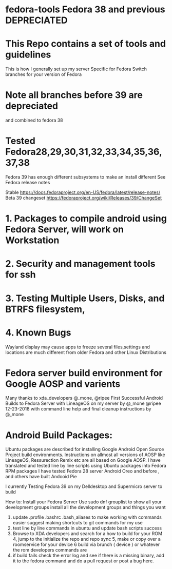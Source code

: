 # fedora-tools Fedora 38 and previous DEPRECIATED
# This Repo contains a set of tools and guidelines
  This is how I generally set up my server Specific for Fedora
 Switch branches for your version of Fedora
# Note all branches before 39 are depreciated
   and combined to fedora 38
# Tested Fedora28,29,30,31,32,33,34,35,36,37,38
 
 Fedora 39 has enough different subsystems to make an install different
See Fedora release notes

Stable
https://docs.fedoraproject.org/en-US/fedora/latest/release-notes/
Beta 39 changeset
https://fedoraproject.org/wiki/Releases/39/ChangeSet

# 1. Packages to compile android using Fedora Server, will work on Workstation
# 2. Security and management tools for ssh
# 3. Testing Multiple Users, Disks, and BTRFS filesystem, 
# 4. Known Bugs
 Wayland display may cause apps to freeze
 several files,settings and locations are much different from older Fedora and other 
 Linux Distributions

# Fedora server build environment for Google AOSP and varients 
Many thanks to xda_developers @_mone, @ripee
First Successful Android Builds to Fedora Server with LineageOS on my server
by @_mone @ripee 
12-23-2018 with command line help and final cleanup instructions by @_mone 

# Android Build Packages:
Ubuntu packages are described for installing Google Android Open Source Project build environments.
Instructions on allmost all versions of AOSP like LineageOS, Ressurection Remix etc
are all based on Google AOSP.
I have translated and tested line by line scripts using Ubuntu packages into Fedora RPM packages
I have tested Fedora 28 server Android Oreo and before , and others have built Andooid Pie

I currently Testing Fedora 39 on my Delldesktop and Supermicro server to build

How to:
Install your Fedora Server
Use sudo dnf grouplist to show all your development groups
install all the development groups and things you want

1. update .profile .bashrc .bash_aliases to make working with commands easier
     suggest making shortcuts to git commands for my use 
2. test line by line commands in ubuntu and update bash scripts success 
3. Browse to XDA developers and search for a how to build for your ROM
4, jump to the initialize the repo and repo sync
5, make or copy over a roomservice for your device
6 build via brunch ( device ) or whatever the rom developers commands are
7. if build fails check the error log and see if there is a missing binary, add it to the fedora command and do a pull request 
     or post a bug here.

